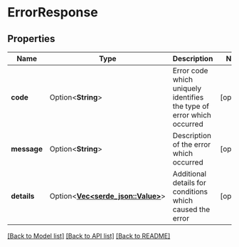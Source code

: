 # ErrorResponse

## Properties

Name | Type | Description | Notes
------------ | ------------- | ------------- | -------------
**code** | Option<**String**> | Error code which uniquely identifies the type of error which occurred | [optional]
**message** | Option<**String**> | Description of the error which occurred | [optional]
**details** | Option<[**Vec<serde_json::Value>**](serde_json::Value.md)> | Additional details for conditions which caused the error | [optional]

[[Back to Model list]](../README.md#documentation-for-models) [[Back to API list]](../README.md#documentation-for-api-endpoints) [[Back to README]](../README.md)


